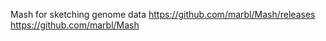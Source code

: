 Mash for sketching genome data
https://github.com/marbl/Mash/releases
https://github.com/marbl/Mash

